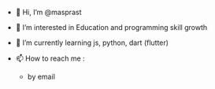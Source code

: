 - 👋 Hi, I’m @masprast
- 👀 I’m interested in Education and programming skill growth
- 🌱 I’m currently learning js, python, dart (flutter)
- 📫 How to reach me :

    - by email

<!---
masprast/masprast is a ✨ special ✨ repository because its `README.md` (this file) appears on your GitHub profile.
You can click the Preview link to take a look at your changes.
--->
